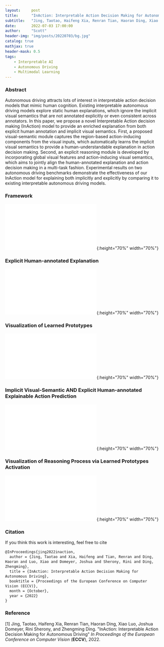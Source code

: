 ```yaml
---
layout:     post
title:      "InAction: Interpretable Action Decision Making for Autonomous Driving"
subtitle:   "Jing, Taotao, Haifeng Xia, Renran Tian, Haoran Ding, Xiao Luo, Joshua Domeyer, Rini Sherony, and Zhengming Ding"
date:       2022-07-03 17:00:00
author:     "Scott"
header-img: "img/posts/20220703/bg.jpg"
catalog: true
mathjax: true
header-mask: 0.5
tags:
    - Interpretable AI
    - Autonomous Driving
    - Multimodal Learning
---
```


### Abstract
Autonomous driving attracts lots of interest in interpretable action decision models that mimic human cognition. Existing interpretable autonomous driving models explore static human explanations, which ignore the implicit visual semantics that are not annotated explicitly or even consistent across annotators. In this paper, we propose a novel Interpretable Action decision making (InAction) model to provide an enriched explanation from both explicit human annotation and implicit visual semantics. First, a proposed visual-semantic module captures the region-based action-inducing components from the visual inputs, which automatically learns the implicit visual semantics to provide a human-understandable explanation in action decision making. Second, an explicit reasoning module is developed by incorporating global visual features and action-inducing visual semantics, which aims to jointly align the human-annotated explanation and action decision making in a multi-task fashion. Experimental results on two autonomous driving benchmarks demonstrate the effectiveness of our InAction model for explaining both implicitly and explicitly by comparing it to existing interpretable autonomous driving models. 

### Framework
![slides](/img/posts/20220703/framework.pdf){:height="70%" width="70%"}

### Explicit Human-annotated Explanation
![slides](/img/posts/20220703/compare.pdf){:height="70%" width="70%"}

### Visualization of Learned Prototypes
![slides](/img/posts/20220703/prototype.pdf){:height="70%" width="70%"}

### Implicit Visual-Semantic AND Explicit Human-annotated Explainable Action Prediction
![slides](/img/posts/20220703/InAction.pdf){:height="70%" width="70%"}

### Visualization of Reasoning Process via Learned Prototypes Activation
![slides](/img/posts/20220703/reasoning.pdf){:height="70%" width="70%"}


### Citation
If you think this work is interesting, feel free to cite
```
@InProceedings{jing2022inaction,
  author = {Jing, Taotao and Xia, Haifeng and Tian, Renran and Ding, Haoran and Luo, Xiao and Domeyer, Joshua and Sherony, Rini and Ding, Zhengming},
  title = {InAction: Interpretable Action Decision Making for Autonomous Driving},
  booktitle = {Proceedings of the European Conference on Computer Vision (ECCV)},
  month = {October},
  year = {2022}
}

```


### Reference

[1] Jing, Taotao, Haifeng Xia, Renran Tian, Haoran Ding, Xiao Luo, Joshua Domeyer, Rini Sherony, and Zhengming Ding. "InAction: Interpretable Action Decision Making for Autonomous Driving" *In Proceedings of the European Conference on Computer Vision* (**ECCV**), 2022.


